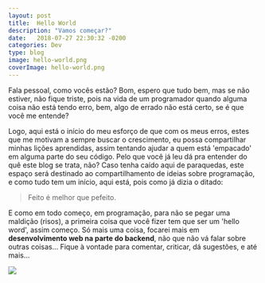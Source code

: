 ```yaml
---
layout: post
title:  Hello World
description: "Vamos começar?"
date:   2018-07-27 22:30:32 -0200
categories: Dev
type: blog
image: hello-world.png
coverImage: hello-world.png
---
```


Fala pessoal, como vocês estão? Bom, espero que tudo bem, mas se não estiver, não fique triste, pois na vida de um programador quando 
alguma coisa não está tendo erro, bem, algo de errado não está certo, se é que você me entende?

Logo, aqui está o início do meu esforço de que com os meus erros, estes que me motivam a sempre buscar o crescimento, 
eu possa compartilhar minhas lições aprendidas, assim tentando ajudar a quem está 'empacado' em alguma parte do seu código.
Pelo que você já leu dá pra entender do quê este blog se trata, não? Caso tenha caído aqui de paraquedas, este
espaço será destinado ao compartilhamento de ideias sobre programação, e como tudo tem um início, aqui está, pois como 
já dizia o ditado: 
<blockquote> Feito é melhor que pefeito.</blockquote>

E como em todo começo, em programação, para não se pegar uma maldição (risos), a primeira coisa que você fizer tem que ser um 
'hello word', assim começo. Só mais uma coisa, focarei mais em __desenvolvimento web na parte do backend__, não que não vá falar 
sobre outras coisas... Fique à vontade para comentar, criticar, dá sugestões, e até mais...

<img class = "img-fluid" src = "https://www.dhresource.com/0x0s/f2-albu-g5-M01-D9-03-rBVaI1k6Dm-AI1FtAACwE5C8ZYc231.jpg/11-4x16cm-see-ya-funny-car-styling-vinyl.jpg">
